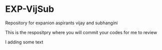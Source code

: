 # EXP-VijSub
Repository for expanion aspirants vijay and subhangini

This is the respositpry where you will commit your codes for me to review

I adding some text